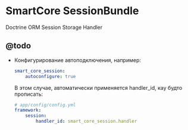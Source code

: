 SmartCore SessionBundle
=======================

Doctrine ORM Session Storage Handler

@todo
-----

 *  Конфигурирование автоподключения, например:
 
    ``` yaml
    smart_core_session:
        autoconfigure: true
    ```
    
    В этом случае, автоматически применяется handler_id, кау будто прописать:
    
    ``` yaml    
    # app/config/config.yml
    framework:
        session:
            handler_id: smart_core_session.handler
    ```